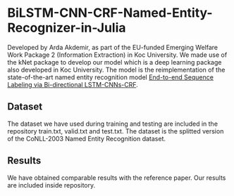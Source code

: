 # BiLSTM-CNN-CRF-Named-Entity-Recognizer-in-Julia

Developed by Arda Akdemir, as part of the EU-funded Emerging Welfare Work Package 2 (Information Extraction) in Koc University.
We made use of the kNet package to develop our model which is a deep learning package also developed in Koc University.
The model is the reimplementation of the state-of-the-art named entity recognition model [End-to-end Sequence Labeling via Bi-directional LSTM-CNNs-CRF](https://arxiv.org/pdf/1603.01354.pdf).


## Dataset

The dataset we have used during training and testing are included in the repository train.txt, valid.txt and test.txt.
The dataset is the splitted version of the CoNLL-2003 Named Entity Recognition dataset. 

## Results 

We have obtained comparable results with the reference paper. Our results are included inside repository.
